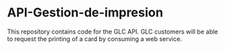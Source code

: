 # API-Gestion-de-impresion
This repository contains code for the GLC API. GLC customers will be able to request the printing of a card by consuming a web service.
